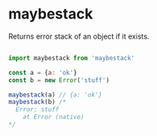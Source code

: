 # maybestack

Returns error stack of an object if it exists.

```javascript

import maybestack from 'maybestack'

const a = {a: 'ok'}
const b = new Error('stuff')

maybestack(a) // {a: 'ok'}
maybestack(b) /*
  Error: stuff
    at Error (native)
*/


```
